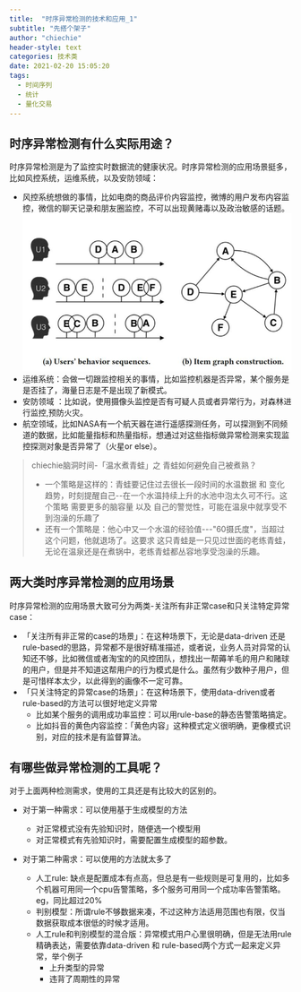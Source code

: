 ```yaml
---
title:  "时序异常检测的技术和应用_1"
subtitle: "先搭个架子"
author: "chiechie"
header-style: text
categories: 技术类
date: 2021-02-20 15:05:20
tags:
  - 时间序列
  - 统计  
  - 量化交易
---
```


## 时序异常检测有什么实际用途？
时序异常检测是为了监控实时数据流的健康状况。时序异常检测的应用场景挺多，比如风控系统，运维系统，以及安防领域：
- 风控系统想做的事情，比如电商的商品评价内容监控，微博的用户发布内容监控，微信的聊天记录和朋友圈监控，不可以出现黄赌毒以及政治敏感的话题。![](/images/user_behavior.png)
- 运维系统：会做一切跟监控相关的事情，比如监控机器是否异常，某个服务是是否挂了，海量日志是不是出现了新模式。
- 安防领域 ：比如说，使用摄像头监控是否有可疑人员或者异常行为，对森林进行监控,预防火灾。
- 航空领域，比如NASA有一个航天器在进行遥感探测任务，可以探测到不同频道的数据，比如能量指标和热量指标，想通过对这些指标做异常检测来实现监控探测对象是否异常了（火星or else）。

> chiechie脑洞时间-「温水煮青蛙」之 青蛙如何避免自己被煮熟？
>  - 一个策略是这样的：青蛙要记住过去很长一段时间的水温数据 和 变化趋势，时刻提醒自己--在一个水温持续上升的水池中泡太久可不行。这个策略 需要更多的脑容量 以及 自己的警觉性，可能在温泉中就享受不到泡澡的乐趣了
> - 还有一个策略是：他心中又一个水温的经验值---"60摄氏度"，当超过这个问题，他就退场了。这要求 这只青蛙是一只见过世面的老练青蛙，无论在温泉还是在煮锅中，老练青蛙都丛容地享受泡澡的乐趣。

## 两大类时序异常检测的应用场景

时序异常检测的应用场景大致可分为两类-关注所有非正常case和只关注特定异常case：
- 「关注所有非正常的case的场景」：在这种场景下，无论是data-driven 还是rule-based的思路，异常都不是很好精准描述，或者说，业务人员对异常的认知还不够，比如微信或者淘宝的的风控团队，想找出一帮薅羊毛的用户和赌球的用户，但是并不知道这帮用户的行为模式是什么。虽然有少数种子用户，但是可惜样本太少，以此得到的画像不一定可靠。
- 「只关注特定的异常case的场景」：在这种场景下，使用data-driven或者rule-based的方法可以很好地定义异常
  - 比如某个服务的调用成功率监控：可以用rule-base的静态告警策略搞定。
  - 比如抖音的黄色内容监控：「黄色内容」这种模式定义很明确，更像模式识别，对应的技术是有监督算法。

## 有哪些做异常检测的工具呢？
对于上面两种检测需求，使用的工具还是有比较大的区别的。
- 对于第一种需求：可以使用基于生成模型的方法
  - 对正常模式没有先验知识时，随便选一个模型用
  - 对正常模式有先验知识时，需要配置生成模型的超参数。
  
- 对于第二种需求：可以使用的方法就太多了
  - 人工rule: 缺点是配置成本有点高，但总是有一些规则是可复用的，比如多个机器可用同一个cpu告警策略，多个服务可用同一个成功率告警策略。eg，同比超过20%
  - 判别模型：所谓rule不够数据来凑，不过这种方法适用范围也有限，仅当数据获取成本很低的时候才适用。
  - 人工rule和判别模型的混合版：异常模式用户心里很明确，但是无法用rule精确表达，需要依靠data-driven 和 rule-based两个方式一起来定义异常，举个例子
    - 上升类型的异常
    - 违背了周期性的异常
  